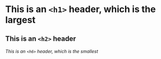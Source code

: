 #  This is an `<h1>` header, which is the largest

## This is an `<h2>` header

###### This is an `<h6>` header, which is the smallest
